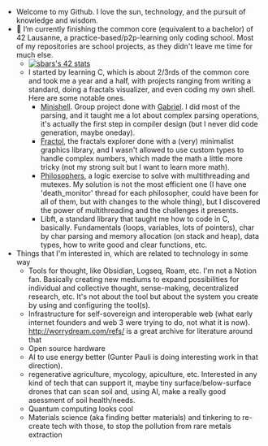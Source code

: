 - Welcome to my Github. I love the sun, technology, and the pursuit of knowledge and wisdom.
- 🌱 I’m currently finishing the common core (equivalent to a bachelor) of 42 Lausanne, a practice-based/p2p-learning only coding school. Most of my repositories are school projects, as they didn't leave me time for much else.
  - [![sbars's 42 stats](https://badge42.vercel.app/api/v2/cl1yzv2a0004009ktxup1wxxg/stats?cursusId=21&coalitionId=193)](https://github.com/JaeSeoKim/badge42)
  - I started by learning C, which is about 2/3rds of the common core and took me a year and a half, with projects ranging from writing a standard, doing a fractals visualizer, and even coding my own shell. Here are some notable ones.
    - [Minishell](https://github.com/shaolin-peanut/Minishell). Group project done with [Gabriel]([url](https://github.com/funkyhipy)). I did most of the parsing, and it taught me a lot about complex parsing operations, it's actually the first step in compiler design (but I never did code generation, maybe oneday).
    - [Fractol]([url](https://github.com/shaolin-peanut/fract-ol)), the fractals explorer done with a (very) minimalist graphics library, and I wasn't allowed to use custom types to handle complex numbers, which made the math a little more tricky (not my strong suit but I want to learn more math).
    - [Philosophers](https://github.com/shaolin-peanut/philosophers), a logic exercise to solve with multithreading and mutexes. My solution is not the most efficient one (I have one 'death_monitor' thread for each philosopher, could have been for all of them, but with changes to the whole thing), but I discovered the power of multithreading and the challenges it presents.
    - Libft, a standard library that taught me how to code in C, basically. Fundamentals (loops, variables, lots of pointers), char by char parsing and memory allocation (on stack and heap), data types, how to write good and clear functions, etc.
- Things that I'm interested in, which are related to technology in some way
  - Tools for thought, like Obsidian, Logseq, Roam, etc. I'm not a Notion fan. Basically creating new mediums to expand possibilities for individual and collective thought, sense-making, decentralized research, etc. It's not about the tool but about the system you create by using and configuring the tool(s).
  - Infrastructure for self-sovereign and interoperable web (what early internet founders and web 3 were trying to do, not what it is now). http://worrydream.com/refs/ is a great archive for literature around that
  - Open source hardware
  - AI to use energy better (Gunter Pauli is doing interesting work in that direction).
  - regenerative agriculture, mycology, apiculture, etc. Interested in any kind of tech that can support it, maybe tiny surface/below-surface drones that can scan soil and, using AI, make a really good asessment of soil health/needs.
  - Quantum computing looks cool
  - Materials science (aka finding better materials) and tinkering to re-create tech with those, to stop the pollution from rare metals extraction
